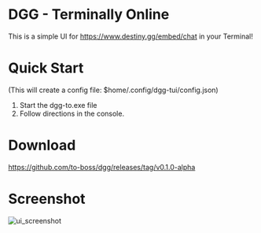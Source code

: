 # DGG - Terminally Online
This is a simple UI for https://www.destiny.gg/embed/chat in your Terminal!

# Quick Start
(This will create a config file: $home/.config/dgg-tui/config.json)
1. Start the dgg-to.exe file
2. Follow directions in the console.

# Download
https://github.com/to-boss/dgg/releases/tag/v0.1.0-alpha

# Screenshot
![ui_screenshot](https://user-images.githubusercontent.com/56630394/198290686-400dfe84-6c4e-474a-80c1-cf7948bde7f8.png)
